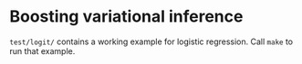 # Boosting variational inference

`test/logit/` contains a working example for logistic regression. Call `make` to run that example. 